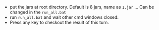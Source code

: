 - put the jars at root directory. Default is 8 jars, name as `1.jar` … Can be changed in the `run_all.bat`
- run `run_all.bat` and wait other cmd windows closed.
- Press any key to checkout the result of this turn.